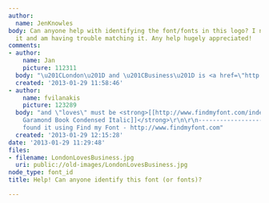```yaml
---
author:
  name: JenKnowles
body: Can anyone help with identifying the font/fonts in this logo? I need to recreate
  it and am having trouble matching it. Any help hugely appreciated!
comments:
- author:
    name: Jan
    picture: 112311
  body: "\u201CLondon\u201D and \u201CBusiness\u201D is <a href=\"http://www.myfonts.com/fonts/adobe/utopia/\">Utopia</a>."
  created: '2013-01-29 11:58:46'
- author:
    name: fvilanakis
    picture: 123289
  body: "and \"loves\" must be <strong>[[http://www.findmyfont.com/index.php/fonts/font-preview?fset=ITC&ffam=ITC%20Garamond%20LT%20Book%20Condensed%20-%20Italic&fid=af6e0d7f5fc8e6653ca32d53c21c87cd&fsize=60&text=loves&fit=0|ITC
    Garamond Book Condensed Italic]]</strong>\r\n\r\n-----------------------------------------------\r\nI
    found it using Find my Font - http://www.findmyfont.com"
  created: '2013-01-29 12:15:28'
date: '2013-01-29 11:29:48'
files:
- filename: LondonLovesBusiness.jpg
  uri: public://old-images/LondonLovesBusiness.jpg
node_type: font_id
title: Help! Can anyone identify this font (or fonts)?

---
```

